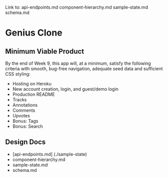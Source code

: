 
Link to:
api-endpoints.md
component-hierarchy.md
sample-state.md
schema.md


# Genius Clone

## Minimum Viable Product

By the end of Week 9, this app will, at a minimum, satisfy the following criteria with smooth, bug-free navigation, adequate seed data and sufficient CSS styling:

* Hosting on Heroku
* New account creation, login, and guest/demo login
* Production README
* Tracks
* Annotations
* Comments
* Upvotes
* Bonus: Tags
* Bonus: Search

## Design Docs

* [api-endpoints.md] (./sample-state)
* component-hierarchy.md
* sample-state.md
* schema.md
